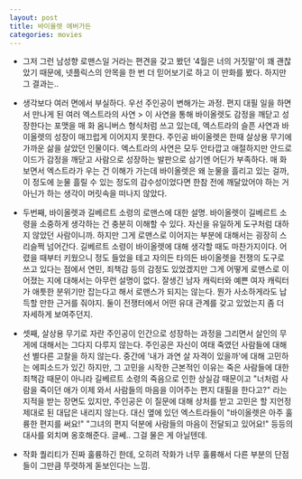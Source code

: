 ```yaml
---
layout: post
title: 바이올렛 에버가든
categories: movies
---
```


- 그저 그런 남성향 로맨스일 거라는 편견을 갖고 봤던 '4월은 너의 거짓말'이 꽤 괜찮았기 때문에, 넷플릭스의 안목을 한 번 더 믿어보기로 하고 이 만화를 봤다. 하지만 그 결과는..

- 생각보다 여러 면에서 부실하다. 우선 주인공이 변해가는 과정. 편지 대필 일을 하면서 만나게 된 여러 엑스트라의 사연 > 이 사연을 통해 바이올렛도 감정을 깨닫고 성장한다는 포맷을 매 화 옴니버스 형식처럼 쓰고 있는데, 엑스트라의 슬픈 사연과 바이올렛의 성장이 매끄럽게 이어지지 못한다. 주인공 바이올렛은 한때 살상용 무기에 가까운 삶을 살았던 인물이다. 엑스트라의 사연은 모두 안타깝고 애절하지만 안드로이드가 감정을 깨닫고 사람으로 성장하는 발판으로 삼기엔 어딘가 부족하다. 매 화 보면서 엑스트라가 우는 건 이해가 가는데 바이올렛은 왜 눈물을 흘리고 있는 걸까, 이 정도에 눈물 흘릴 수 있는 정도의 감수성이었다면 한참 전에 깨달았어야 하는 거 아닌가 하는 생각이 머릿속을 떠나지 않았다.

- 두번째, 바이올렛과 길베르트 소령의 로맨스에 대한 설명. 바이올렛이 길베르트 소령을 소중하게 생각하는 건 충분히 이해할 수 있다. 자신을 유일하게 도구처럼 대하지 않았던 사람이니까. 하지만 그게 로맨스로 이어지는 부분에 대해서는 굉장히 스리슬쩍 넘어간다. 길베르트 소령이 바이올렛에 대해 생각할 때도 마찬가지이다. 어렸을 때부터 키웠으니 정도 들었을 테고 자의든 타의든 바이올렛을 전쟁의 도구로 쓰고 있다는 점에서 연민, 죄책감 등의 감정도 있었겠지만 그게 어떻게 로맨스로 이어졌는 지에 대해서는 아무런 설명이 없다. 잘생긴 남자 캐릭터와 예쁜 여자 캐릭터가 애틋한 분위기만 잡는다고 해서 로맨스가 되지는 않는다. 뭔가 사소하게라도 납득할 만한 근거를 줘야지. 둘이 전쟁터에서 어떤 유대 관계를 갖고 있었는지 좀 더 자세하게 보여주던지.

- 셋째, 살상용 무기로 자란 주인공이 인간으로 성장하는 과정을 그리면서 살인의 무게에 대해서는 그다지 다루지 않는다. 주인공은 자신이 여태 죽였던 사람들에 대해선 별다른 고찰을 하지 않는다. 중간에 '내가 과연 살 자격이 있을까'에 대해 고민하는 에피소드가 있긴 하지만, 그 고민을 시작한 근본적인 이유는 죽은 사람들에 대한 죄책감 때문이 아니라 길베르트 소령의 죽음으로 인한 상실감 때문이고 "너처럼 사람을 죽이던 애가 이제 와서 사람들의 마음을 이어주는 편지 대필을 한다고?" 라는 지적을 받는 장면도 있지만, 주인공은 이 질문에 대해 상처를 받고 고민은 할 지언정 제대로 된 대답은 내리지 않는다. 대신 옆에 있던 엑스트라들이 "바이올렛은 아주 훌륭한 편지를 써요!" "그녀의 편지 덕분에 사람들의 마음이 전달되고 있어요!" 등등의 대사를 외치며 옹호해준다. 글쎄.. 그걸 물은 게 아닐텐데. 

- 작화 퀄리티가 진짜 훌륭하긴 한데, 오히려 작화가 너무 훌륭해서 다른 부분의 단점들이 그만큼 뚜렷하게 돋보인다는 느낌.